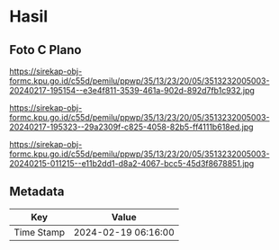 # Hasil

## Foto C Plano

https://sirekap-obj-formc.kpu.go.id/c55d/pemilu/ppwp/35/13/23/20/05/3513232005003-20240217-195154--e3e4f811-3539-461a-902d-892d7fb1c932.jpg

https://sirekap-obj-formc.kpu.go.id/c55d/pemilu/ppwp/35/13/23/20/05/3513232005003-20240217-195323--29a2309f-c825-4058-82b5-ff4111b618ed.jpg

https://sirekap-obj-formc.kpu.go.id/c55d/pemilu/ppwp/35/13/23/20/05/3513232005003-20240215-011215--e11b2dd1-d8a2-4067-bcc5-45d3f8678851.jpg


## Metadata

| Key        | Value               |
| ---------- | ------------------- |
| Time Stamp | 2024-02-19 06:16:00 |



